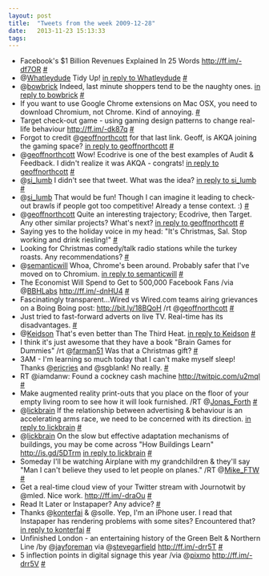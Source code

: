 ```yaml
---
layout: post
title:  "Tweets from the week 2009-12-28"
date:   2013-11-23 15:13:33
tags:   
---
```


<ul class="aktt_tweet_digest">
	<li>Facebook&#39;s $1 Billion Revenues Explained In 25 Words <a href="http://ff.im/-df7OR" rel="nofollow">http://ff.im/-df7OR</a> <a href="http://twitter.com/saintsal/statuses/6931938005">#</a></li>
	<li>@<a href="http://twitter.com/Whatleydude">Whatleydude</a> Tidy Up! <a href="http://twitter.com/Whatleydude/statuses/6936154736">in reply to Whatleydude</a> <a href="http://twitter.com/saintsal/statuses/6936436759">#</a></li>
	<li>@<a href="http://twitter.com/bowbrick">bowbrick</a> Indeed, last minute shoppers tend to be the naughty ones. <a href="http://twitter.com/bowbrick/statuses/6972911407">in reply to bowbrick</a> <a href="http://twitter.com/saintsal/statuses/6973346448">#</a></li>
	<li>If you want to use Google Chrome extensions on Mac OSX, you need to download Chromium, not Chrome. Kind of annoying. <a href="http://twitter.com/saintsal/statuses/6973490926">#</a></li>
	<li>Target check-out game - using gaming design patterns to change real-life behaviour <a href="http://ff.im/-dk87q" rel="nofollow">http://ff.im/-dk87q</a> <a href="http://twitter.com/saintsal/statuses/6997864093">#</a></li>
	<li>Forgot to credit @<a href="http://twitter.com/geoffnorthcott">geoffnorthcott</a> for that last link.  Geoff, is AKQA joining the gaming space? <a href="http://twitter.com/geoffnorthcott/statuses/6997661964">in reply to geoffnorthcott</a> <a href="http://twitter.com/saintsal/statuses/6997944823">#</a></li>
	<li>@<a href="http://twitter.com/geoffnorthcott">geoffnorthcott</a> Wow! Ecodrive is one of the best examples of Audit &amp; Feedback. I didn&#39;t realize it was AKQA - congrats! <a href="http://twitter.com/geoffnorthcott/statuses/6997975540">in reply to geoffnorthcott</a> <a href="http://twitter.com/saintsal/statuses/6998193337">#</a></li>
	<li>@<a href="http://twitter.com/si_lumb">si_lumb</a> I didn&#39;t see that tweet. What was the idea? <a href="http://twitter.com/si_lumb/statuses/6998299311">in reply to si_lumb</a> <a href="http://twitter.com/saintsal/statuses/6998460314">#</a></li>
	<li>@<a href="http://twitter.com/si_lumb">si_lumb</a> That would be fun! Though I can imagine it leading to check-out brawls if people got too competitive! Already a tense context. :) <a href="http://twitter.com/saintsal/statuses/6998813044">#</a></li>
	<li>@<a href="http://twitter.com/geoffnorthcott">geoffnorthcott</a> Quite an interesting trajectory; Ecodrive, then Target. Any other similar projects? What&#39;s next? <a href="http://twitter.com/geoffnorthcott/statuses/6998481703">in reply to geoffnorthcott</a> <a href="http://twitter.com/saintsal/statuses/6999148488">#</a></li>
	<li>Saying yes to the holiday voice in my head: &quot;It&#39;s Christmas, Sal. Stop working and drink riesling!&quot; <a href="http://twitter.com/saintsal/statuses/7005069624">#</a></li>
	<li>Looking for Christmas comedy/talk radio stations while the turkey roasts. Any recommendations? <a href="http://twitter.com/saintsal/statuses/7030154591">#</a></li>
	<li>@<a href="http://twitter.com/semanticwill">semanticwill</a> Whoa, Chrome&#39;s been around.  Probably safer that I&#39;ve moved on to Chromium. <a href="http://twitter.com/semanticwill/statuses/7037152333">in reply to semanticwill</a> <a href="http://twitter.com/saintsal/statuses/7037492127">#</a></li>
	<li>The Economist Will Spend to Get to 500,000 Facebook Fans /via @<a href="http://twitter.com/BBHLabs">BBHLabs</a> <a href="http://ff.im/-dnHU4" rel="nofollow">http://ff.im/-dnHU4</a> <a href="http://twitter.com/saintsal/statuses/7069051983">#</a></li>
	<li>Fascinatingly transparent...Wired vs Wired.com teams airing grievances on a Boing Boing post: <a href="http://bit.ly/18BQoH" rel="nofollow">http://bit.ly/18BQoH</a> /rt @<a href="http://twitter.com/geoffnorthcott">geoffnorthcott</a> <a href="http://twitter.com/saintsal/statuses/7071928811">#</a></li>
	<li>Just tried to fast-forward adverts on live TV.  Real-time has its disadvantages. <a href="http://twitter.com/saintsal/statuses/7072643706">#</a></li>
	<li>@<a href="http://twitter.com/Keidson">Keidson</a> That&#39;s even better than The Third Heat. <a href="http://twitter.com/Keidson/statuses/7075169217">in reply to Keidson</a> <a href="http://twitter.com/saintsal/statuses/7075533325">#</a></li>
	<li>I think it&#39;s just awesome that they have a book &quot;Brain Games for Dummies&quot; /rt @<a href="http://twitter.com/farman51">farman51</a> Was that a Christmas gift? <a href="http://twitter.com/saintsal/statuses/7076615054">#</a></li>
	<li>3AM - I&#39;m learning so much today that I can&#39;t make myself sleep! Thanks @<a href="http://twitter.com/ericries">ericries</a> and @sgblank! No really. <a href="http://twitter.com/saintsal/statuses/7078595328">#</a></li>
	<li>RT @iamdanw: Found a cockney cash machine  <a href="http://twitpic.com/u2mql" rel="nofollow">http://twitpic.com/u2mql</a> <a href="http://twitter.com/saintsal/statuses/7100895369">#</a></li>
	<li>Make augmented reality print-outs that you place on the floor of your empty living room to see how it will look furnished. /RT @<a href="http://twitter.com/Jonas_Forth">Jonas_Forth</a> <a href="http://twitter.com/saintsal/statuses/7101036793">#</a></li>
	<li>@<a href="http://twitter.com/lickbrain">lickbrain</a> If the relationship between advertising &amp; behaviour is an accelerating arms race, we need to be concerned with its direction. <a href="http://twitter.com/lickbrain/statuses/7109804306">in reply to lickbrain</a> <a href="http://twitter.com/saintsal/statuses/7110225093">#</a></li>
	<li>@<a href="http://twitter.com/lickbrain">lickbrain</a> On the slow but effective adaptation mechanisms of buildings, you may be come across &quot;How Buildings Learn&quot; <a href="http://is.gd/5DTrm" rel="nofollow">http://is.gd/5DTrm</a> <a href="http://twitter.com/lickbrain/statuses/7109945302">in reply to lickbrain</a> <a href="http://twitter.com/saintsal/statuses/7110426608">#</a></li>
	<li>Someday I&#39;ll be watching Airplane with my grandchildren &amp; they&#39;ll say &quot;Man I can&#39;t believe they used to let people on planes.&quot; /RT @<a href="http://twitter.com/Mike_FTW">Mike_FTW</a> <a href="http://twitter.com/saintsal/statuses/7120636516">#</a></li>
	<li>Get a real-time cloud view of your Twitter stream with Journotwit by @mled. Nice work. <a href="http://ff.im/-draOu" rel="nofollow">http://ff.im/-draOu</a> <a href="http://twitter.com/saintsal/statuses/7122061916">#</a></li>
	<li>Read It Later or Instapaper? Any advice? <a href="http://twitter.com/saintsal/statuses/7123640306">#</a></li>
	<li>Thanks @<a href="http://twitter.com/konterfai">konterfai</a> &amp; @solle. Yep, I&#39;m an iPhone user.  I read that Instapaper has rendering problems with some sites?  Encountered that? <a href="http://twitter.com/konterfai/statuses/7123718293">in reply to konterfai</a> <a href="http://twitter.com/saintsal/statuses/7124042709">#</a></li>
	<li>Unfinished London - an entertaining history of the Green Belt &amp; Northern Line /by @<a href="http://twitter.com/jayforeman">jayforeman</a> via @<a href="http://twitter.com/stevegarfield">stevegarfield</a> <a href="http://ff.im/-drr5T" rel="nofollow">http://ff.im/-drr5T</a> <a href="http://twitter.com/saintsal/statuses/7124409236">#</a></li>
	<li>5 inflection points in digital signage this year /via @<a href="http://twitter.com/pixmo">pixmo</a> <a href="http://ff.im/-drr5V" rel="nofollow">http://ff.im/-drr5V</a> <a href="http://twitter.com/saintsal/statuses/7124409228">#</a></li>
</ul>

